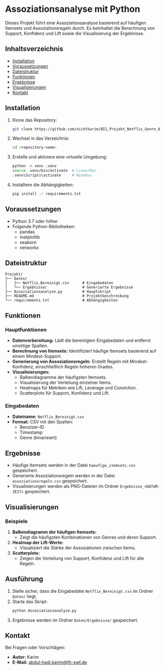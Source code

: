 
# Assoziationsanalyse mit Python

Dieses Projekt führt eine Assoziationsanalyse basierend auf häufigen Itemsets und Assoziationsregeln durch. Es beinhaltet die Berechnung von Support, Konfidenz und Lift sowie die Visualisierung der Ergebnisse.

## Inhaltsverzeichnis
- [Installation](#installation)
- [Voraussetzungen](#voraussetzungen)
- [Dateistruktur](#dateistruktur)
- [Funktionen](#funktionen)
- [Ergebnisse](#ergebnisse)
- [Visualisierungen](#visualisierungen)
- [Kontakt](#kontakt)

## Installation

1. Klone das Repository:
   ```bash
   git clone https://github.com/nichtkarim/BI1_Projekt_Netflix_Genre_Analyse/blob/d2bc9ad1dc587ab1d245758dde559f6589f2c5c1/
   ```
2. Wechsel in das Verzeichnis:
   ```bash
   cd <repository-name>
   ```
3. Erstelle und aktiviere eine virtuelle Umgebung:
   ```bash
   python -m venv .venv
   source .venv/bin/activate  # Linux/Mac
   .venv\Scripts\activate     # Windows
   ```
4. Installiere die Abhängigkeiten:
   ```bash
   pip install -r requirements.txt
   ```

## Voraussetzungen

- Python 3.7 oder höher
- Folgende Python-Bibliotheken:
  - pandas
  - matplotlib
  - seaborn
  - networkx

## Dateistruktur

```plaintext
Projekt/
├── Daten/
│   ├── Netflix_Bereinigt.csv      # Eingabedaten
│   └── Ergebnisse/                # Generierte Ergebnisse
├── Assoziationsanalyse.py         # Hauptskript
├── README.md                      # Projektbeschreibung
└── requirements.txt               # Abhängigkeiten
```

## Funktionen

### Hauptfunktionen

- **Datenvorbereitung:** 
  Lädt die bereinigten Eingabedaten und entfernt unnötige Spalten.
- **Berechnung von Itemsets:**
  Identifiziert häufige Itemsets basierend auf einem Mindest-Support.
- **Generierung von Assoziationsregeln:**
  Erstellt Regeln mit Mindest-Konfidenz, einschließlich Regeln höheren Grades.
- **Visualisierungen:**
  - Balkendiagramme der häufigsten Itemsets.
  - Visualisierung der Verteilung einzelner Items.
  - Heatmaps für Metriken wie Lift, Leverage und Conviction.
  - Scatterplots für Support, Konfidenz und Lift.

### Eingabedaten

- **Dateiname:** `Netflix_Bereinigt.csv`
- **Format:** CSV mit den Spalten:
  - Benutzer-ID
  - Timestamp
  - Genre (binarisiert)

## Ergebnisse

- Häufige Itemsets werden in der Datei `haeufige_itemsets.csv` gespeichert.
- Generierte Assoziationsregeln werden in der Datei `assoziationsregeln.csv` gespeichert.
- Visualisierungen werden als PNG-Dateien im Ordner `Ergebnisse_<DATUM-ZEIT>` gespeichert.

## Visualisierungen

### Beispiele
1. **Balkendiagramm der häufigen Itemsets:**
   - Zeigt die häufigsten Kombinationen von Genres und deren Support.
2. **Heatmap der Lift-Werte:**
   - Visualisiert die Stärke der Assoziationen zwischen Items.
3. **Scatterplots:**
   - Zeigen die Verteilung von Support, Konfidenz und Lift für alle Regeln.

## Ausführung

1. Stelle sicher, dass die Eingabedatei `Netflix_Bereinigt.csv` im Ordner `Daten/` liegt.
2. Starte das Skript:
   ```bash
   python Assoziationsanalyse.py
   ```
3. Ergebnisse werden im Ordner `Daten/Ergebnisse/` gespeichert.

## Kontakt

Bei Fragen oder Vorschlägen:
- **Autor:** Karim
- **E-Mail:** abdul-hadi.karim@fh-swf.de
